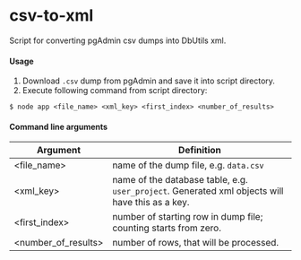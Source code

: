 # csv-to-xml

Script for converting pgAdmin csv dumps into DbUtils xml.

#### Usage

1. Download `.csv` dump from pgAdmin and save it into script directory.
2. Execute following command from script directory:

```
$ node app <file_name> <xml_key> <first_index> <number_of_results>
```

#### Command line arguments

| Argument            | Definition                                                                                      |
| ------------------- | ----------------------------------------------------------------------------------------------- |
| <file_name>         | name of the dump file, e.g. `data.csv`                                                          |
| <xml_key>           | name of the database table, e.g. `user_project`. Generated xml objects will have this as a key. |
| <first_index>       | number of starting row in dump file; counting starts from zero.                                 |
| <number_of_results> | number of rows, that will be processed.                                                         |
